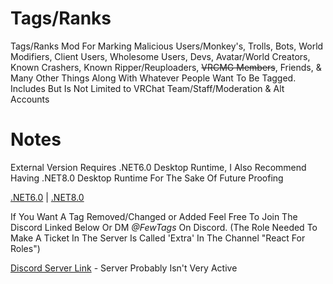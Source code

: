 # Tags/Ranks
Tags/Ranks Mod For Marking Malicious Users/Monkey's, Trolls, Bots, World Modifiers, Client Users, Wholesome Users, Devs, 
Avatar/World Creators, Known Crashers, Known Ripper/Reuploaders, ~~VRCMG Members~~, Friends, 
& Many Other Things Along With Whatever People Want To Be Tagged. Includes But Is Not Limited to VRChat Team/Staff/Moderation & Alt Accounts

# Notes
External Version Requires .NET6.0 Desktop Runtime, I Also Recommend Having .NET8.0 Desktop Runtime For The Sake Of Future Proofing

[.NET6.0](https://dotnet.microsoft.com/en-us/download/dotnet/6.0) | [.NET8.0](https://dotnet.microsoft.com/en-us/download/dotnet/8.0)

If You Want A Tag Removed/Changed or Added Feel Free To Join The Discord Linked Below Or DM *@FewTags* On Discord.
(The Role Needed To Make A Ticket In The Server Is Called 'Extra' In The Channel "React For Roles")

[Discord Server Link](https://discord.gg/A4QwEZJY6f) - Server Probably Isn't Very Active
